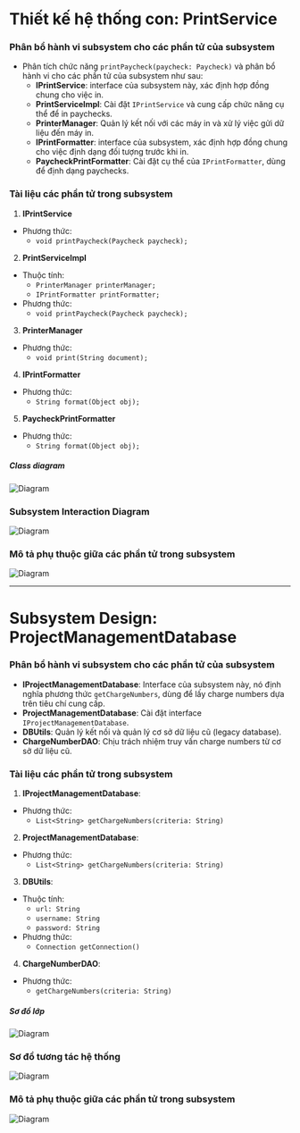 # Thiết kế hệ thống con: PrintService

### Phân bổ hành vi subsystem cho các phần tử của subsystem
- Phân tích chức năng `printPaycheck(paycheck: Paycheck)` và phân bổ hành vi cho các phần tử của subsystem như sau:
    * **IPrintService**: interface của subsystem này, xác định hợp đồng chung cho việc in.
    * **PrintServiceImpl**: Cài đặt `IPrintService` và cung cấp chức năng cụ thể để in paychecks.
    * **PrinterManager**: Quản lý kết nối với các máy in và xử lý việc gửi dữ liệu đến máy in.
    * **IPrintFormatter**: interface của subsystem, xác định hợp đồng chung cho việc định dạng đối tượng trước khi in.
    * **PaycheckPrintFormatter**: Cài đặt cụ thể của `IPrintFormatter`, dùng để định dạng paychecks.

### Tài liệu các phần tử trong subsystem
1. **IPrintService**
- Phương thức:
    * `void printPaycheck(Paycheck paycheck);`

2. **PrintServiceImpl**
- Thuộc tính:
    * `PrinterManager printerManager;`
    * `IPrintFormatter printFormatter;`
- Phương thức:
    * `void printPaycheck(Paycheck paycheck);`

3. **PrinterManager**
- Phương thức:
    * `void print(String document);`

4. **IPrintFormatter**
- Phương thức:
    * `String format(Object obj);`

5. **PaycheckPrintFormatter**
- Phương thức:
    * `String format(Object obj);`

##### Class diagram
![Diagram](https://www.planttext.com/api/plantuml/png/d5913e8m4BplAth40xp064uc78malA2K1K5eIIaaHdsP1v_a5mHQ0O4JlRIptPsPtVRpUhkLebBLHGwGSeKofWo9vyiM12YRj4Lt8DrgH1gHihlmwOrTa5sjtu6Kvh239m3BQLMHAOLNbBcXiViuoXFbD46f2GUeKxJyKSY2AlNB6U1sDwFgeYKhKEsMa4Ymka2k-jBvG4P7fjuKnNtSEeSPCaL4c4s5ZPSD1F-li7yupcAei9YoRHzcpQxdp3g2UOTQRjKyW8iywhxC5m00__y30000)
### Subsystem Interaction Diagram
![Diagram](https://www.planttext.com/api/plantuml/png/V9513e9034NtFKN3tWkuCBWnSM5Y91vWCbGam0oMek5iBZoILn04WG7YRlB_V_rjvlry-OKebZ9B0PGMotWkY86Cn5AXT-JOI41yZpNjipprK1Ku5jqayK4P5H4FkLuQaghILzB9rzvPpfJ8Z-YiNWLeri7LnYd5DPxeLb8XA1Rpni6yGy49Dk1qPastxn4poomrIia6Brqa_DFet5sZ0Pbm0UoNh--SCFFwhKwCVQGKHjH2iOa0_7foytSV0000__y30000)
### Mô tả phụ thuộc giữa các phần tử trong subsystem
![Diagram](https://www.planttext.com/api/plantuml/png/T9112i8m44NtESNG0-G0HQGheGj1A1vWZAEM9h5CKg6e9tFXaRo2gGgQjAw6yERFV-HnknVE8_lEQ25QL0tk2RAgsxZUUJ8vhBYslY8-rOeoE0k0y2RUeI8eVs4WIgDpKQ8qhOu1yH9jAE69IuiZ6_J-nJuHxDM1L9FWmADkc5sa71L33iCWGzQx41bnAUU9L8Yi7VrTJZI_sobu-qpAnrPN8Ggos-7xdm000F__0m00)

---

# Subsystem Design: ProjectManagementDatabase

### Phân bổ hành vi subsystem cho các phần tử của subsystem
- **IProjectManagementDatabase**: Interface của subsystem này, nó định nghĩa phương thức `getChargeNumbers`, dùng để lấy charge numbers dựa trên tiêu chí cung cấp.
- **ProjectManagementDatabase**: Cài đặt interface `IProjectManagementDatabase`.
- **DBUtils**: Quản lý kết nối và quản lý cơ sở dữ liệu cũ (legacy database).
- **ChargeNumberDAO**: Chịu trách nhiệm truy vấn charge numbers từ cơ sở dữ liệu cũ.

### Tài liệu các phần tử trong subsystem
1. **IProjectManagementDatabase**:
- Phương thức:
    * `List<String> getChargeNumbers(criteria: String)`

2. **ProjectManagementDatabase**:
- Phương thức:
    * `List<String> getChargeNumbers(criteria: String)`

3. **DBUtils**:
- Thuộc tính:
    * `url: String`
    * `username: String`
    * `password: String`
- Phương thức:
    * `Connection getConnection()`

4. **ChargeNumberDAO**:
- Phương thức:
    * `getChargeNumbers(criteria: String)`

##### Sơ đồ lớp
![Diagram](https://www.planttext.com/api/plantuml/png/f59BJiCm4Dtx5BEZBD83L5LLI3QLIejKSO19CZL6iOrc9aA8SZ8M78aha4zRjKYXI7XZpVZDUs-U_FNnEHT5rjfNvWhI2aMWT6WPFMmZmpt79ohq3WDQyXGqGyKSXK3gN5v5oHlZWX9liI1O3EFV3BHdwKId6sKNx0miQVg8R6bL-vnOHWMxXihX17h8jNatfkXSNM9Eiji7TLLZF-_kVyeTsFRa_JlKN9tNGXpGqrdpkPb_YLps3j8OGkFRnT3f7wlHYTYfg-ncVSZgRtv_oNow6u-7WpF3WqaoEoOmQRUK2-2V6-o7p9n2sVwjRm000F__0m00)

### Sơ đồ tương tác hệ thống
![Diagram](https://www.planttext.com/api/plantuml/png/Z98z4e9038NxFSMMK7W12mULniAVXWE4DOFhG62omSjPU2Il8FwDmZYHDllUbvTah-TB4WHOsgequAHccmLaOvgkvfrlWCIkTbmVqSaQ20gia2G5WHm2zcJZLEaY4r-6Ncrv02vmqrOvSZhV6dFFO2SpfRETsWBbsnWYnrwGFSH6yNLK3UgWB3Mo2dxDzifM4tLANrCKc_VBd-wCqZBPZrNlDzYRlfEXU5mKzt1PUkBqEEgrVlD67PhHeJ_Xq6iIfFtztzu0003__mC0)

### Mô tả phụ thuộc giữa các phần tử trong subsystem
![Diagram](https://www.planttext.com/api/plantuml/png/UhzxlqDnIM9HIMbk3bT1Od9sOdggWb90KNvMQdA9Rs8Ua9kRcbVYabYIc9HOdAeGN9fKN5bSafghf53DfQ0GxObJQQm2I1wtD4ZMnIcq93Ed6CnspaWiIa_rAyrDIYroSVIFvQhbui9hlAwk7Jxp5QmKF7CBSi22nLpu588DWZa5g2sqE9K83UZkXMdaSaZDIm659W000F__0m00)
